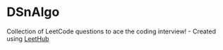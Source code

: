# DSnAlgo
Collection of LeetCode questions to ace the coding interview! - Created using [LeetHub](https://github.com/QasimWani/LeetHub)
